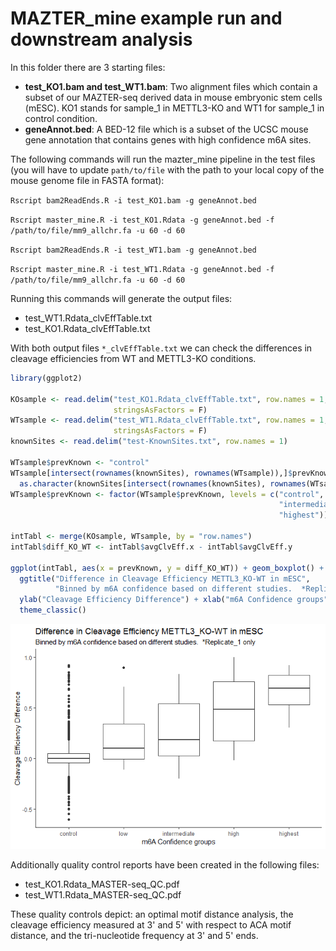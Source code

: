 MAZTER\_mine example run and downstream analysis
================

In this folder there are 3 starting files:

-   **test\_KO1.bam and test\_WT1.bam**: Two alignment files which contain a subset of our MAZTER-seq derived data in mouse embryonic stem cells (mESC). KO1 stands for sample\_1 in METTL3-KO and WT1 for sample\_1 in control condition.
-   **geneAnnot.bed**: A BED-12 file which is a subset of the UCSC mouse gene annotation that contains genes with high confidence m6A sites.

The following commands will run the mazter\_mine pipeline in the test files (you will have to update `path/to/file` with the path to your local copy of the mouse genome file in FASTA format):

`Rscript bam2ReadEnds.R -i test_KO1.bam -g geneAnnot.bed`

`Rscript master_mine.R -i test_KO1.Rdata -g geneAnnot.bed -f /path/to/file/mm9_allchr.fa -u 60 -d 60`

`Rscript bam2ReadEnds.R -i test_WT1.bam -g geneAnnot.bed`

`Rscript master_mine.R -i test_WT1.Rdata -g geneAnnot.bed -f /path/to/file/mm9_allchr.fa -u 60 -d 60`

Running this commands will generate the output files:

-   test\_WT1.Rdata\_clvEffTable.txt
-   test\_KO1.Rdata\_clvEffTable.txt

With both output files `*_clvEffTable.txt` we can check the differences in cleavage efficiencies from WT and METTL3-KO conditions.

``` r
library(ggplot2)

KOsample <- read.delim("test_KO1.Rdata_clvEffTable.txt", row.names = 1,
                       stringsAsFactors = F)
WTsample <- read.delim("test_WT1.Rdata_clvEffTable.txt", row.names = 1,
                       stringsAsFactors = F)
knownSites <- read.delim("test-KnownSites.txt", row.names = 1)

WTsample$prevKnown <- "control"
WTsample[intersect(rownames(knownSites), rownames(WTsample)),]$prevKnown <- 
  as.character(knownSites[intersect(rownames(knownSites), rownames(WTsample)),])
WTsample$prevKnown <- factor(WTsample$prevKnown, levels = c("control", "low",
                                                            "intermediate", "high",
                                                            "highest"))

intTabl <- merge(KOsample, WTsample, by = "row.names")
intTabl$diff_KO_WT <- intTabl$avgClvEff.x - intTabl$avgClvEff.y 

ggplot(intTabl, aes(x = prevKnown, y = diff_KO_WT)) + geom_boxplot() + 
  ggtitle("Difference in Cleavage Efficiency METTL3_KO-WT in mESC",
          "Binned by m6A confidence based on different studies.  *Replicate_1 only") +
  ylab("Cleavage Efficiency Difference") + xlab("m6A Confidence groups") +
  theme_classic()
```

![](README_files/figure-markdown_github/unnamed-chunk-1-1.png)

Additionally quality control reports have been created in the following files:

-   test\_KO1.Rdata\_MASTER-seq\_QC.pdf
-   test\_WT1.Rdata\_MASTER-seq\_QC.pdf

These quality controls depict: an optimal motif distance analysis, the cleavage efficiency measured at 3' and 5' with respect to ACA motif distance, and the tri-nucleotide frequency at 3' and 5' ends.
